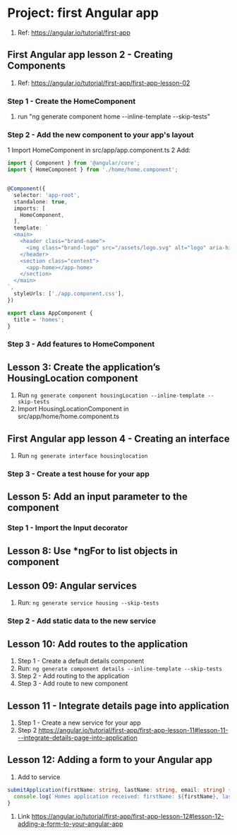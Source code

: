 # Project: first Angular app

1. Ref: <https://angular.io/tutorial/first-app>

## First Angular app lesson 2 - Creating Components

1. Ref: <https://angular.io/tutorial/first-app/first-app-lesson-02>

### Step 1 - Create the HomeComponent

1. run "ng generate component home --inline-template --skip-tests"

### Step 2 - Add the new component to your app's layout

1 Import HomeComponent in src/app/app.component.ts
2 Add:

```typescript
import { Component } from '@angular/core';
import { HomeComponent } from './home/home.component';


@Component({
  selector: 'app-root',
  standalone: true,
  imports: [
    HomeComponent,
  ],
  template: `
  <main>
    <header class="brand-name">
      <img class="brand-logo" src="/assets/logo.svg" alt="logo" aria-hidden="true">
    </header>
    <section class="content">
      <app-home></app-home>
    </section>
  </main>
`,
  styleUrls: ['./app.component.css'],
})

export class AppComponent {
  title = 'homes';
}
```

### Step 3 - Add features to HomeComponent

## Lesson 3: Create the application’s HousingLocation component

1. Run `ng generate component housingLocation --inline-template --skip-tests`
2. Import HousingLocationComponent in src/app/home/home.component.ts

## First Angular app lesson 4 - Creating an interface

1. Run `ng generate interface housinglocation`

### Step 3 - Create a test house for your app

## Lesson 5: Add an input parameter to the component

### Step 1 - Import the Input decorator

## Lesson 8: Use *ngFor to list objects in component

## Lesson 09: Angular services

1. Run: `ng generate service housing --skip-tests`

### Step 2 - Add static data to the new service

## Lesson 10: Add routes to the application

1. Step 1 - Create a default details component
2. Run: `ng generate component details --inline-template --skip-tests`
3. Step 2 - Add routing to the application
4. Step 3 - Add route to new component

## Lesson 11 - Integrate details page into application

1. Step 1 - Create a new service for your app
2. Step 2 <https://angular.io/tutorial/first-app/first-app-lesson-11#lesson-11---integrate-details-page-into-application>

## Lesson 12: Adding a form to your Angular app

1. Add to service

```Typescript
submitApplication(firstName: string, lastName: string, email: string) {
  console.log(`Homes application received: firstName: ${firstName}, lastName: ${lastName}, email: ${email}.`);
}
```

1. Link <https://angular.io/tutorial/first-app/first-app-lesson-12#lesson-12-adding-a-form-to-your-angular-app>
